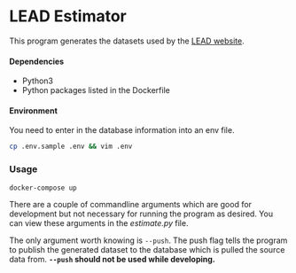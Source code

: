 # LEAD Estimator

This program generates the datasets used by the [LEAD website](https://lead.mapc.org).

#### Dependencies
- Python3
- Python packages listed in the Dockerfile

#### Environment
You need to enter in the database information into an env file.

```sh
cp .env.sample .env && vim .env
```

### Usage
```sh
docker-compose up
```

There are a couple of commandline arguments which are good for development but not
necessary for running the program as desired. You can view these arguments in the _estimate.py_ file.

The only argument worth knowing is `--push`. The push flag tells the program to publish the 
generated dataset to the database which is pulled the source data from.
**`--push` should not be used while developing.**
